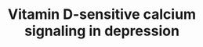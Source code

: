 ---
annotations:
- type: Disease Ontology
  value: mental depression
- type: Pathway Ontology
  value: altered calcium/calcium-mediated signaling pathway
authors:
- Leonievdven
- Marvin M2
- MaintBot
- Egonw
- Fehrhart
- Finterly
description: Depression has been linked to (lack of) sunlight exposure and raised
  intracellular calcium levels. In this pathway, the role of the vitamin D pathway
  in calcium signaling in depression is shown. Active 1,25-dihydroxy-vitamin D3 is
  formed from 7-dehydrocholesterol by multiple conversion steps. It associates with
  RXR and VDR in the nucleus, which stimulates transcription of VDR target genes,
  resulting in lower intracellular calcium levels. Less sunlight exposure results
  in lower 1,25-dihydroxyvitamin D3 levels and therefore higher calcium levels.
last-edited: 2021-06-18
organisms:
- Homo sapiens
redirect_from:
- /index.php/Pathway:WP4698
- /instance/WP4698
schema-jsonld:
- '@context': https://schema.org/
  '@id': https://wikipathways.github.io/pathways/WP4698.html
  '@type': Dataset
  creator:
    '@type': Organization
    name: WikiPathways
  description: Depression has been linked to (lack of) sunlight exposure and raised
    intracellular calcium levels. In this pathway, the role of the vitamin D pathway
    in calcium signaling in depression is shown. Active 1,25-dihydroxy-vitamin D3
    is formed from 7-dehydrocholesterol by multiple conversion steps. It associates
    with RXR and VDR in the nucleus, which stimulates transcription of VDR target
    genes, resulting in lower intracellular calcium levels. Less sunlight exposure
    results in lower 1,25-dihydroxyvitamin D3 levels and therefore higher calcium
    levels.
  keywords:
  - GGT1
  - ''
  - RXRA
  - GRIN1
  - 25(OH)D3
  - TPH2
  - KDM1B
  - VDR
  - ITPR1
  - CYP27A1
  - ITPR2
  - ATP2B1
  - Vitamin D3
  - ATP2B3
  - Ca2+
  - NFE2L2
  - superoxide
  - PLC
  - 7-Dehydrocholesterol
  - H2O2
  - 1,25-(OH)2D3
  - CYP27B1
  - ITPR3
  - Acetylcholine
  - PVALB
  - CACNA1C
  - G6PD
  - Calbindin
  - ATP2B2
  - GRIN2C
  - Diacylglycerol
  - BCL2
  - Li+
  - ATP2B4
  - GPX
  - KCNQ3
  - GRIN2B
  - PMCA
  - KDM1A
  - KDM6B
  - GCLC
  - KDM3A
  - Inflammatory cytokines
  - KCNQ2
  - K+
  - PIP2
  - GRM5
  - GRIN2A
  - SLC8A1
  - GRIN2D
  - Inositol 1,4,5-trisphosphate
  - Na+
  - Ketamine
  - Vitamin D pathway
  - glutamate
  - CHRM1
  - GSR
  - TPH1
  license: CC0
  name: Vitamin D-sensitive calcium signaling in depression
seo: CreativeWork
title: Vitamin D-sensitive calcium signaling in depression
wpid: WP4698
---